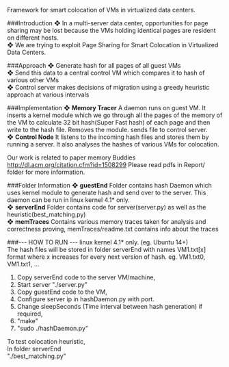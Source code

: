 Framework for smart colocation of VMs in virtualized data centers.

###Introduction
❖ In a multi-server data center, opportunities for page
sharing may be lost because the VMs holding identical
pages are resident on different hosts.  
❖ We are trying to exploit Page Sharing for Smart Colocation
in Virtualized Data Centers.

###Approach
❖ Generate hash for all pages of all guest VMs  
❖ Send this data to a central control VM which compares it to
hash of various other VMs  
❖ Control server makes decisions of migration using a
greedy heuristic approach at various intervals  

###Implementation
❖ <b>Memory Tracer</b> A daemon runs on guest VM. It inserts a kernel module which we go through
all the pages of the memory of the VM to calculate 32 bit hash(Super Fast hash) of each page and
then write to the hash file. Removes the module. sends file to control server.  
❖ <b>Control Node</b> It listens to the incoming hash files and stores them by running a server. It
also analyses the hashes of various VMs for colocation. 

Our work is related to paper memory Buddies http://dl.acm.org/citation.cfm?id=1508299
Please read pdfs in Report/ folder for more information.

###Folder Information
❖ <b>guestEnd</b> Folder contains hash Daemon which uses kernel module to generate hash and send over to the server.
This daemon can be run in linux kernel 4.1* only.  
❖ <b>serverEnd</b> Folder contains code for server(server.py) as well as the heuristic(best_matching.py)  
❖ <b>memTraces</b> Contains various memory traces taken for analysis and correctness proving,
memTraces/readme.txt contains info about the traces

###--- HOW TO RUN ---
linux kernel 4.1* only. (eg. Ubuntu 14+)  
The hash files will be stored in folder serverEnd with names VM1.txt[x] format where x increases for every next version of hash.
eg. VM1.txt0, VM1.txt1, ...  
1. Copy serverEnd code to the server VM/machine,  
2. Start server "./server.py"  
3. Copy guestEnd code to the VM,  
4. Configure server ip in hashDaemon.py with port.  
5. Change sleepSeconds (Time interval between hash generation) if required,  
6. "make"  
7. "sudo ./hashDaemon.py"

To test colocation heuristic,    
In folder serverEnd   
"./best_matching.py"

